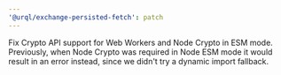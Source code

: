 ```yaml
---
'@urql/exchange-persisted-fetch': patch
---
```


Fix Crypto API support for Web Workers and Node Crypto in ESM mode. Previously, when Node Crypto was required in Node ESM mode it would result in an error instead, since we didn't try a dynamic import fallback.
